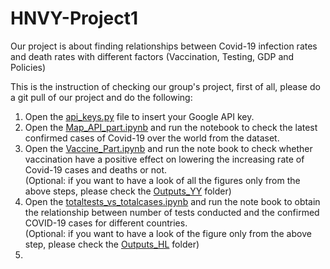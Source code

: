 # HNVY-Project1

Our project is about finding relationships between Covid-19 infection rates and death rates with different factors (Vaccination, Testing, GDP and Policies)

This is the instruction of checking our group's project, first of all, please do a git pull of our project and do the following:

1. Open the [api_keys.py](https://github.com/vignesh-sundaramoorthi/HNVY-Project1/blob/main/api_keys.py) file to insert your Google API key.
2. Open the [Map_API_part.ipynb](https://github.com/vignesh-sundaramoorthi/HNVY-Project1/blob/main/Map_API_part.ipynb) and run the notebook to check the latest confirmed cases of Covid-19 over the world from the dataset.
3. Open the [Vaccine_Part.ipynb](https://github.com/vignesh-sundaramoorthi/HNVY-Project1/blob/main/Vaccine_Part.ipynb) and run the note book to check whether vaccination have a positive effect on lowering the increasing rate    of Covid-19 cases and deaths or not.  
   (Optional: if you want to have a look of all the figures only from the above steps, please check the [Outputs_YY](https://github.com/vignesh-sundaramoorthi/HNVY-Project1/tree/main/Outputs_YY) folder)
4. Open the [totaltests_vs_totalcases.ipynb](https://github.com/vignesh-sundaramoorthi/HNVY-Project1/blob/main/totaltests_vs_totalcases.ipynb) and run the note book to obtain the relationship between number of tests conducted and the      confirmed COVID-19 cases for different countries.  
   (Optional: if you want to have a look of the figure only from the above step, please check the [Outputs_HL](https://github.com/vignesh-sundaramoorthi/HNVY-Project1/tree/main/Outputs_HL) folder)
5. 
